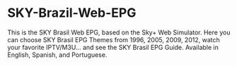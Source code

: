 # SKY-Brazil-Web-EPG
This is the SKY Brasil Web EPG, based on the Sky+ Web Simulator. Here you can choose SKY Brasil EPG Themes from 1996, 2005, 2009, 2012, watch your favorite IPTV/M3U... and see the SKY Brasil EPG Guide. Available in English, Spanish, and Portuguese.
